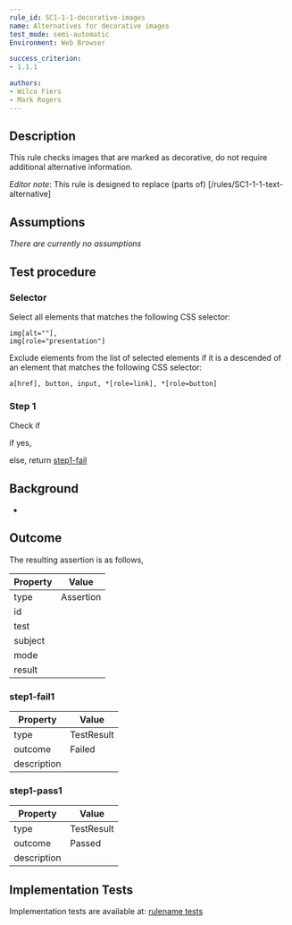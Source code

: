 ```yaml
---
rule_id: SC1-1-1-decorative-images
name: Alternatives for decorative images
test_mode: semi-automatic
Environment: Web Browser

success_criterion:
- 1.1.1

authors:
- Wilco Fiers
- Mark Rogers
---
```


## Description

This rule checks images that are marked as decorative, do not require additional alternative information.

*Editor note*: This rule is designed to replace (parts of) [/rules/SC1-1-1-text-alternative]

## Assumptions

*There are currently no assumptions*

## Test procedure

### Selector

Select all elements that matches the following CSS selector:

    img[alt=""],
    img[role="presentation"]

Exclude elements from the list of selected elements if it is a descended of an element that matches the following CSS selector:

    a[href], button, input, *[role=link], *[role=button]

### Step 1

Check if

if yes,

else, return [step1-fail](#step1-fail)

## Background

-

## Outcome

The resulting assertion is as follows,

| Property | Value
|----------|----------
| type     | Assertion
| id       |
| test     |
| subject  |
| mode     |
| result   |

### step1-fail1

| Property    | Value
|-------------|----------
| type        | TestResult
| outcome     | Failed
| description |

### step1-pass1

| Property    | Value
|-------------|----------
| type        | TestResult
| outcome     | Passed
| description |

## Implementation Tests

Implementation tests are available at: [rulename tests]()
